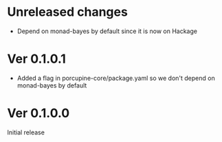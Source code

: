 # Unreleased changes

- Depend on monad-bayes by default since it is now on Hackage

# Ver 0.1.0.1

- Added a flag in porcupine-core/package.yaml so we don't depend on monad-bayes
  by default

# Ver 0.1.0.0

Initial release
